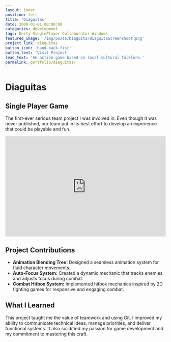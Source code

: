 ```yaml
---
layout: inner
position: left
title: 'Diaguitas'
date: 2000-01-01 00:00:00
categories: development
tags: Unity SinglePlayer Collaborator Windows 
featured_image: '/img/posts/Diaguita/diaguitaScreenshoot.png'
project_link: dieguitas
button_icon: 'hand-back-fist'
button_text: 'Visit Project'
lead_text: 'An action game based on local cultural folklore.'
permalink: portfolio/dieguitas/
---
```


# **Diaguitas**
## Single Player Game

The first-ever serious team project I was involved in. Even though it was never published, our team put in its best effort to develop an experience that could be playable and fun.

<iframe width="100%" height="315" src="https://www.youtube.com/embed/vDHJC0UcGwM?si=mxS8vauu3P6BCli_" 
title="YouTube video player" frameborder="0" allow="accelerometer; autoplay; clipboard-write; encrypted-media; gyroscope; picture-in-picture; web-share" 
referrerpolicy="strict-origin-when-cross-origin" allowfullscreen></iframe>

## **Project Contributions**

- **Animation Blending Tree:** Designed a seamless animation system for fluid character movements.
- **Auto-Focus System:** Created a dynamic mechanic that tracks enemies and adjusts focus during combat.
- **Combat Hitbox System:** Implemented hitbox mechanics inspired by 2D fighting games for responsive and engaging combat.

## **What I Learned**

This project taught me the value of teamwork and using Git. I improved my ability to communicate technical ideas, manage priorities, and deliver functional systems. It also solidified my passion for game development and my commitment to mastering this craft.

